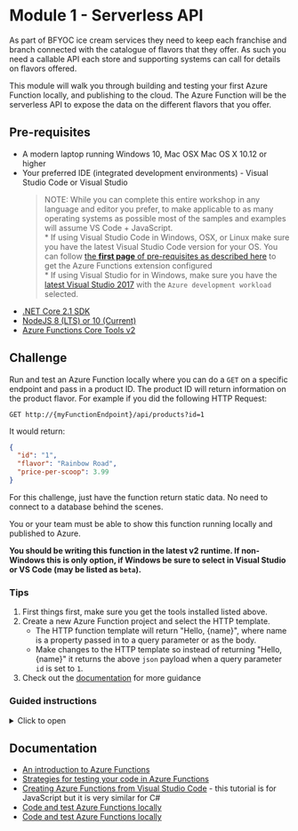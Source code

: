 # Module 1 - Serverless API

As part of BFYOC ice cream services they need to keep each franchise and branch connected with the catalogue of flavors that they offer.  As such you need a callable API each store and supporting systems can call for details on flavors offered.  

This module will walk you through building and testing your first Azure Function locally, and publishing to the cloud.  The Azure Function will be the serverless API to expose the data on the different flavors that you offer.

## Pre-requisites

* A modern laptop running Windows 10, Mac OSX Mac OS X 10.12 or higher
* Your preferred IDE (integrated development environments) - Visual Studio Code or Visual Studio
    > NOTE: While you can complete this entire workshop in any language and editor you prefer, to make applicable to as many operating systems as possible most of the samples and examples will assume VS Code + JavaScript.  
      * If using Visual Studio Code in Windows, OSX, or Linux make sure you have the latest Visual Studio Code version for your OS. You can follow <a href="https://code.visualstudio.com/tutorials/functions-extension/getting-started" target="_blank">the **first page** of pre-requisites as described here</a> to get the Azure Functions extension configured  
      * If using Visual Studio for in Windows, make sure you have the <a href="https://www.visualstudio.com/vs/" target="_blank">latest Visual Studio 2017</a> with the `Azure development workload` selected.  
* [.NET Core 2.1 SDK](https://www.microsoft.com/net/download)
* [NodeJS 8 (LTS) or 10 (Current)](https://nodejs.org/en/download/)
* [Azure Functions Core Tools v2](https://github.com/Azure/azure-functions-core-tools#installing)  

## Challenge

Run and test an Azure Function locally where you can do a `GET` on a specific endpoint and pass in a product ID.  The product ID will return information on the product flavor.  For example if you did the following HTTP Request:

```
GET http://{myFunctionEndpoint}/api/products?id=1
```

It would return:

```json
{
  "id": "1",
  "flavor": "Rainbow Road",
  "price-per-scoop": 3.99
}
```

For this challenge, just have the function return static data.  No need to connect to a database behind the scenes.

You or your team must be able to show this function running locally and published to Azure.

**You should be writing this function in the latest v2 runtime. If non-Windows this is only option, if Windows be sure to select in Visual Studio or VS Code (may be listed as `beta`).**

### Tips

1. First things first, make sure you get the tools installed listed above.  
1. Create a new Azure Function project and select the HTTP template.
    * The HTTP function template will return "Hello, {name}", where name is a property passed in to a query parameter or as the body.
    * Make changes to the HTTP template so instead of returning "Hello, {name}" it returns the above `json` payload when a query parameter `id` is set to `1`.
1. Check out the [documentation](#documentation) for more guidance

### Guided instructions

<details><summary>Click to open</summary><p>

1. Open Visual Studio Code
1. Click on the extensions category on the left-hand nav and verify or install the **Azure Functions** extension (this may require restarting code)
1. Click on the **Azure** category on the left-hand nav
1. Open the **Functions** extension and verify you are signed into an Azure account
1. Click the folder icon to create a new project - it will prompt you to select a folder to create the app in
1. Choose "beta" or "~2" for the runtime if you are prompted, and select "JavaScript" for the language
1. Click the lightning bolt icon in the Azure Functions extension to add a function to this app.  Select **HTTP Trigger** for the trigger.  Give it any name you like (I'll name "products")
1. Select **Anonymous** for the authentication type.  **Function** would also work but requires a key is passed in a header or query parameter to execute the function once published.
1. You should now see a default Azure Functions template like the following:

    ```javascript
    module.exports = async function (context, req) {
        context.log('JavaScript HTTP trigger function processed a request.');
    
        if (req.query.name || (req.body && req.body.name)) {
            context.res = {
                // status: 200, /* Defaults to 200 */
                body: "Hello " + (req.query.name || req.body.name)
            };
        }
        else {
            context.res = {
                status: 400,
                body: "Please pass a name on the query string or in the request body"
            };
        }
    };
    ```

    >IMPORTANT: If you don't see this template you may be targeting the ~1 runtime (wouldn't have the `async` modifier on the method) or using an out of date version of function core tools / extension

1. Make the following changes so that your function returns the suggested string:

    ```javascript
    module.exports = async function (context, req) {
        context.log('JavaScript HTTP trigger function processed a request.');
    
        if (req.query.id) {
            if (req.query.id == "1") {
                context.res = {
                    status: 200,
                    body: {
                        id: "1",
                        flavor: "Rainbow Road",
                        "price-per-scoop": 3.99
                    }
                }
            }
        }
        else {
            context.res = {
                status: 400,
                body: "Please pass in an id query parameter"
            }
        }
    };
    ```

    You may also notice in the file browser next to your `index.js` file there is a `function.json` file. Go ahead and open this and look. It describes the trigger you are using, and any bindings.  It should be set for HTTPTrigger.

1. Click **Debug** at the top and **Start Debugging**

    You should notice the Azure Functions runtime spins up in the terminal window.  If all the code is valid you should be prompted with a URL to call to execute the function.  Something like `http://localhost:7071/api/products`

1. While the runtime is still running, click on the link or copy it to a browser to execute the function.  Make sure you append a query parameter for ID as specified.  So the call should be like `http://localhost:7071/api/products?id=1`.  You should see a response like the following returned:

    ```json
    {
        "id": "1",
        "flavor": "Rainbow Road",
        "price-per-scoop": 3.99
    }
    ```

1. The final step is publishing this app to Azure.  Kill the terminal (click the trash icon) to stop the runtime, and open the Azure Functions extension.
1. Click the up-arrow icon in the Functions extension to publish, and select this app in the list.  Choose to **Create New Function App** and give it a *globally* unique name.  Create a new resource group and give it a name, and create a new storage account and give it a name.  Choose any region to publish.
    
1. You should see a prompt in the bottom right that the app is publishing.  Once the app is published you should be able to open your subscription and see the function.  You should be able to open the app and this HTTP function you have just created.  Click the **Get function URL** link in the function to get a URL, and validate you can invoke it and it executes in the cloud. (Be sure to append the query parameter)

Congratulations! You've now published an Azure Function as an API in the cloud.

</p></details>

## Documentation

* <a href="https://docs.microsoft.com/en-us/azure/azure-functions/functions-overview" target="_blank">An introduction to Azure Functions</a>
* <a href="https://docs.microsoft.com/en-us/azure/azure-functions/functions-test-a-function" target="_blank">Strategies for testing your code in Azure Functions</a>
* <a href="https://code.visualstudio.com/tutorials/functions-extension/getting-started" target="_blank">Creating Azure Functions from Visual Studio Code</a> - this tutorial is for JavaScript but it is very similar for C#
* <a href="https://docs.microsoft.com/en-us/azure/azure-functions/functions-develop-local" target="_blank">Code and test Azure Functions locally</a>
* <a href="https://docs.microsoft.com/en-us/azure/azure-functions/functions-run-local" target="_blank">Code and test Azure Functions locally</a>